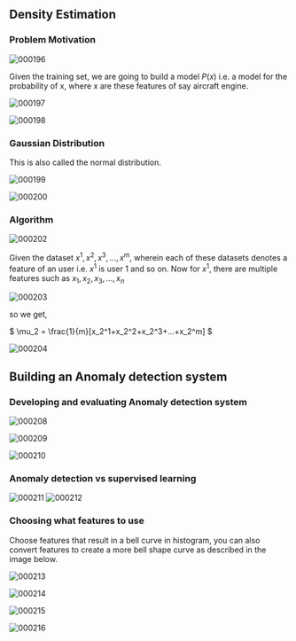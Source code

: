 ## Density Estimation

### Problem Motivation

![000196](images/2020-11-03-000196.jpg)

Given the training set, we are going to build a model $P(x)$ i.e. a model for the probability of x, where x are these features of say aircraft engine.

 ![000197](images/2020-11-03-000197.jpg)

  

![000198](images/2020-11-03-000198.jpg)

### Gaussian Distribution

This is also called the normal distribution.

![000199](images/2020-11-03-000199.jpg)

![000200](images/2020-11-03-000200.jpg)

### Algorithm

 ![000202](images/2020-11-03-000202.jpg)

Given the dataset $x^1, x^2, x^3, ..., x^m$, wherein each of these datasets denotes a feature of an user i.e.  $x^1$ is user 1 and so on. Now for $x^1$, there are multiple features such as $x_1, x_2, x_3, ..., x_n$ 

![000203](images/2020-11-03-000203.jpg)

so we get, 

$ \mu_2 = \frac{1}{m}[x_2^1+x_2^2+x_2^3+...+x_2^m] $ 


![000204](images/2020-11-03-000204.jpg)

## Building an Anomaly detection system

### Developing and evaluating Anomaly detection system

![000208](images/2020-11-10-000208.jpg)

![000209](images/2020-11-10-000209.jpg)

![000210](images/2020-11-10-000210.jpg)

### Anomaly detection vs supervised learning

![000211](images/2020-11-11-000211.jpg)
![000212](images/2020-11-11-000212.jpg)

### Choosing what features to use

Choose features that result in a bell curve in histogram, you can also convert features to create a more bell shape curve as described in the image below.

![000213](images/2020-11-11-000213.jpg)

![000214](images/2020-11-11-000214.jpg)

![000215](images/2020-11-11-000215.jpg)

![000216](images/2020-11-11-000216.jpg)

